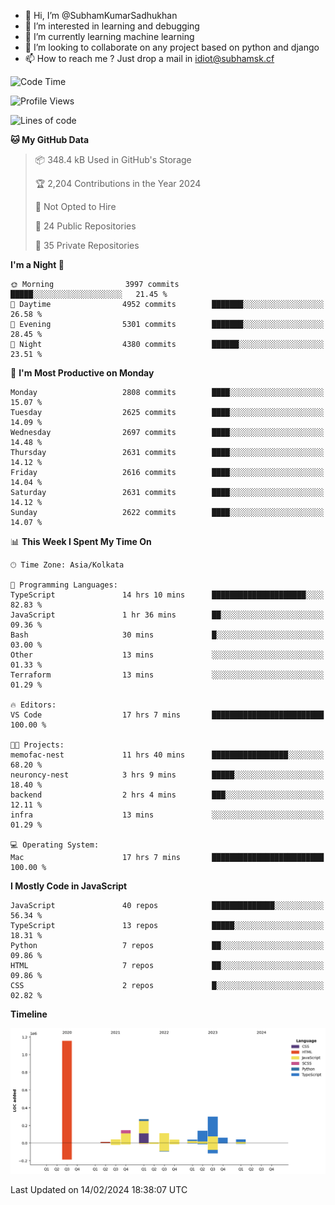 - 👋 Hi, I’m @SubhamKumarSadhukhan
- 👀 I’m interested in learning and debugging
- 🌱 I’m currently learning machine learning
- 💞️ I’m looking to collaborate on any project based on python and django
- 📫 How to reach me ?
      Just drop a mail in idiot@subhamsk.cf

<!---
SubhamKumarSadhukhan/SubhamKumarSadhukhan is a ✨ special ✨ repository because its `README.md` (this file) appears on your GitHub profile.
You can click the Preview link to take a look at your changes.
--->


<!--START_SECTION:waka-->
![Code Time](http://img.shields.io/badge/Code%20Time-1%2C943%20hrs%2010%20mins-blue)

![Profile Views](http://img.shields.io/badge/Profile%20Views-0-blue)

![Lines of code](https://img.shields.io/badge/From%20Hello%20World%20I%27ve%20Written-2.4%20million%20lines%20of%20code-blue)

**🐱 My GitHub Data** 

> 📦 348.4 kB Used in GitHub's Storage 
 > 
> 🏆 2,204 Contributions in the Year 2024
 > 
> 🚫 Not Opted to Hire
 > 
> 📜 24 Public Repositories 
 > 
> 🔑 35 Private Repositories 
 > 
**I'm a Night 🦉** 

```text
🌞 Morning                3997 commits        █████░░░░░░░░░░░░░░░░░░░░   21.45 % 
🌆 Daytime                4952 commits        ███████░░░░░░░░░░░░░░░░░░   26.58 % 
🌃 Evening                5301 commits        ███████░░░░░░░░░░░░░░░░░░   28.45 % 
🌙 Night                  4380 commits        ██████░░░░░░░░░░░░░░░░░░░   23.51 % 
```
📅 **I'm Most Productive on Monday** 

```text
Monday                   2808 commits        ████░░░░░░░░░░░░░░░░░░░░░   15.07 % 
Tuesday                  2625 commits        ████░░░░░░░░░░░░░░░░░░░░░   14.09 % 
Wednesday                2697 commits        ████░░░░░░░░░░░░░░░░░░░░░   14.48 % 
Thursday                 2631 commits        ████░░░░░░░░░░░░░░░░░░░░░   14.12 % 
Friday                   2616 commits        ████░░░░░░░░░░░░░░░░░░░░░   14.04 % 
Saturday                 2631 commits        ████░░░░░░░░░░░░░░░░░░░░░   14.12 % 
Sunday                   2622 commits        ████░░░░░░░░░░░░░░░░░░░░░   14.07 % 
```


📊 **This Week I Spent My Time On** 

```text
🕑︎ Time Zone: Asia/Kolkata

💬 Programming Languages: 
TypeScript               14 hrs 10 mins      █████████████████████░░░░   82.83 % 
JavaScript               1 hr 36 mins        ██░░░░░░░░░░░░░░░░░░░░░░░   09.36 % 
Bash                     30 mins             █░░░░░░░░░░░░░░░░░░░░░░░░   03.00 % 
Other                    13 mins             ░░░░░░░░░░░░░░░░░░░░░░░░░   01.33 % 
Terraform                13 mins             ░░░░░░░░░░░░░░░░░░░░░░░░░   01.29 % 

🔥 Editors: 
VS Code                  17 hrs 7 mins       █████████████████████████   100.00 % 

🐱‍💻 Projects: 
memofac-nest             11 hrs 40 mins      █████████████████░░░░░░░░   68.20 % 
neuroncy-nest            3 hrs 9 mins        █████░░░░░░░░░░░░░░░░░░░░   18.40 % 
backend                  2 hrs 4 mins        ███░░░░░░░░░░░░░░░░░░░░░░   12.11 % 
infra                    13 mins             ░░░░░░░░░░░░░░░░░░░░░░░░░   01.29 % 

💻 Operating System: 
Mac                      17 hrs 7 mins       █████████████████████████   100.00 % 
```

**I Mostly Code in JavaScript** 

```text
JavaScript               40 repos            ██████████████░░░░░░░░░░░   56.34 % 
TypeScript               13 repos            █████░░░░░░░░░░░░░░░░░░░░   18.31 % 
Python                   7 repos             ██░░░░░░░░░░░░░░░░░░░░░░░   09.86 % 
HTML                     7 repos             ██░░░░░░░░░░░░░░░░░░░░░░░   09.86 % 
CSS                      2 repos             █░░░░░░░░░░░░░░░░░░░░░░░░   02.82 % 
```



**Timeline**

![Lines of Code chart](https://raw.githubusercontent.com/SubhamKumarSadhukhan/SubhamKumarSadhukhan/main/assets/bar_graph.png)


 Last Updated on 14/02/2024 18:38:07 UTC
<!--END_SECTION:waka-->
